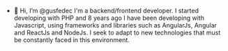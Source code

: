 - 👋 Hi, I’m @gusfedec
I'm a backend/frontend developer. I started developing with PHP and 8 years ago I have been developing with Javascript, 
using frameworks and libraries such as AngularJs, Angular and ReactJs and NodeJs. 
I seek to adapt to new technologies that must be constantly faced in this environment.

<!---
gusfedec/gusfedec is a ✨ special ✨ repository because its `README.md` (this file) appears on your GitHub profile.
You can click the Preview link to take a look at your changes.
--->
